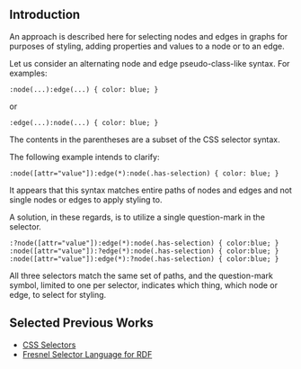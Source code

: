 ## Introduction

An approach is described here for selecting nodes and edges in graphs for purposes of styling, adding properties and values to a node or to an edge.

Let us consider an alternating node and edge pseudo-class-like syntax. For examples:
```
:node(...):edge(...) { color: blue; }
```
or
```
:edge(...):node(...) { color: blue; }
```
The contents in the parentheses are a subset of the CSS selector syntax.

The following example intends to clarify:
```
:node([attr="value"]):edge(*):node(.has-selection) { color: blue; }
```

It appears that this syntax matches entire paths of nodes and edges and not single nodes or edges to apply styling to.

A solution, in these regards, is to utilize a single question-mark in the selector.

```
:?node([attr="value"]):edge(*):node(.has-selection) { color:blue; }
:node([attr="value"]):?edge(*):node(.has-selection) { color:blue; }
:node([attr="value"]):edge(*):?node(.has-selection) { color:blue; }
```

All three selectors match the same set of paths, and the question-mark symbol, limited to one per selector, indicates which thing, which node or edge, to select for styling.

## Selected Previous Works
* [CSS Selectors](https://www.w3.org/TR/selectors-4/)
* [Fresnel Selector Language for RDF](https://www.w3.org/2005/04/fresnel-info/fsl/)
